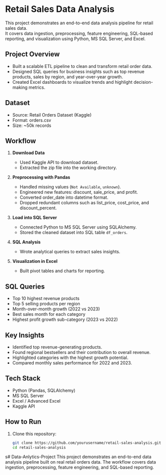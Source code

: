 # Retail Sales Data Analysis

This project demonstrates an end-to-end data analysis pipeline for retail sales data.  
It covers data ingestion, preprocessing, feature engineering, SQL-based reporting, and visualization using Python, MS SQL Server, and Excel.  

## Project Overview
- Built a scalable ETL pipeline to clean and transform retail order data.  
- Designed SQL queries for business insights such as top revenue products, sales by region, and year-over-year growth.  
- Created Excel dashboards to visualize trends and highlight decision-making metrics.  

## Dataset
- Source: Retail Orders Dataset (Kaggle)  
- Format: orders.csv  
- Size: ~50k records  

## Workflow
1. **Download Data**  
   - Used Kaggle API to download dataset.  
   - Extracted the zip file into the working directory.  

2. **Preprocessing with Pandas**  
   - Handled missing values (`Not Available`, `unknown`).  
   - Engineered new features: discount, sale_price, and profit.  
   - Converted order_date into datetime format.  
   - Dropped redundant columns such as list_price, cost_price, and discount_percent.  

3. **Load into SQL Server**  
   - Connected Python to MS SQL Server using SQLAlchemy.  
   - Stored the cleaned dataset into SQL table `df_orders`.  

4. **SQL Analysis**  
   - Wrote analytical queries to extract sales insights.  

5. **Visualization in Excel**  
   - Built pivot tables and charts for reporting.  

## SQL Queries
- Top 10 highest revenue products  
- Top 5 selling products per region  
- Month-over-month growth (2022 vs 2023)  
- Best sales month for each category  
- Highest profit growth sub-category (2023 vs 2022)  

## Key Insights
- Identified top revenue-generating products.  
- Found regional bestsellers and their contribution to overall revenue.  
- Highlighted categories with the highest growth potential.  
- Compared monthly sales performance for 2022 and 2023.  

## Tech Stack
- Python (Pandas, SQLAlchemy)  
- MS SQL Server  
- Excel / Advanced Excel  
- Kaggle API  

## How to Run
1. Clone this repository:  
   ```bash
   git clone https://github.com/yourusername/retail-sales-analysis.git
   cd retail-sales-analysis
s# Data-Anlytics-Project
This project demonstrates an end-to-end data analysis pipeline built on real retail orders data. The workflow covers data ingestion, preprocessing, feature engineering, and SQL-based reporting.

